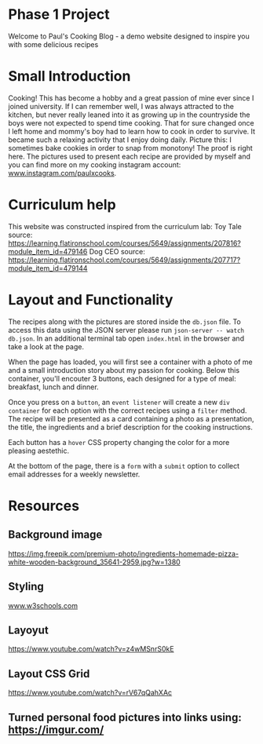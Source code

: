 # Phase 1 Project
Welcome to Paul's Cooking Blog - a demo website designed to inspire you with some delicious recipes

# Small Introduction 
Cooking! This has become a hobby and a great passion of mine ever since I joined university. If I can remember well, I was always attracted to the kitchen, but never really leaned into it as growing up in the countryside the boys were not expected to spend time cooking. That for sure changed once I left home and mommy's boy had to learn how to cook in order to survive. It became such a relaxing activity that I enjoy doing daily. Picture this: I sometimes bake cookies in order to snap from monotony! The proof is right here. The pictures used to present each recipe are provided by myself and you can find more on my cooking instagram account: www.instagram.com/paulxcooks.

# Curriculum help
This website was constructed inspired from the curriculum lab: 
Toy Tale 
source: https://learning.flatironschool.com/courses/5649/assignments/207816?module_item_id=479146
Dog CEO
source: https://learning.flatironschool.com/courses/5649/assignments/207717?module_item_id=479144

# Layout and Functionality
The recipes along with the pictures are stored inside the `db.json` file. To access this data using the JSON server please run `json-server -- watch db.json`.
In an additional terminal tab open `index.html` in the browser and take a look at the page. 

When the page has loaded, you will first see a container with a photo of me and a small introduction story about my passion for cooking. Below this container, you'll encouter 3 buttons, each designed for a type of meal: breakfast, lunch and dinner. 

Once you press on a `button`, an `event listener` will create a new `div container` for each option with the correct recipes using a `filter` method. The recipe will be presented as a card containing a photo as a presentation, the title, the ingredients and a brief description for the cooking instructions.

Each button has a `hover` CSS property changing the color for a more pleasing aestethic. 

At the bottom of the page, there is a `form` with a `submit` option to collect email addresses for a weekly newsletter.


# Resources
## Background image 
https://img.freepik.com/premium-photo/ingredients-homemade-pizza-white-wooden-background_35641-2959.jpg?w=1380

## Styling
www.w3schools.com

## Layoyut 
https://www.youtube.com/watch?v=z4wMSnrS0kE 
## Layout CSS Grid 
https://www.youtube.com/watch?v=rV67qQahXAc

## Turned personal food pictures into links using: https://imgur.com/